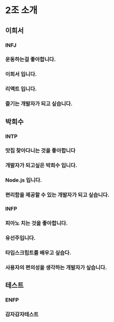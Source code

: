<h1> 2조 소개 </h1>

<h2> 이희서 </h2>

<h3> INFJ </h3>
<h3>운동하는걸 좋아합니다.</h3>
<h3>이희서 입니다.</h3>
<h3>리액트 입니다.</h3>
<h3>즐기는 개발자가 되고 싶습니다.</h3>




<h2> 박희수 </h2>

<h3> INTP </h3>
<h3> 맛집 찾아다니는 것을 좋아합니다</h3>
<h3> 개발자가 되고싶은 박희수 입니다.</h3>
<h3> Node.js 입니다.</h3> 
<h3> 편리함을 제공할 수 있는 개발자가 되고 싶습니다.<h3>

<h3> INFP </h3>
<h3> 피아노 치는 것을 좋아합니다.</h3>
<h3>유선주입니다.</h3>
<h3>타입스크립트를 배우고 싶습다.</h3>
<h3>사용자의 편의성을 생각하는 개발자가 싶습니다.</h3>


<h2> 테스트 </h2>

<h3> ENFP </h3>
<h3> 감자감자테스트 </h3>
